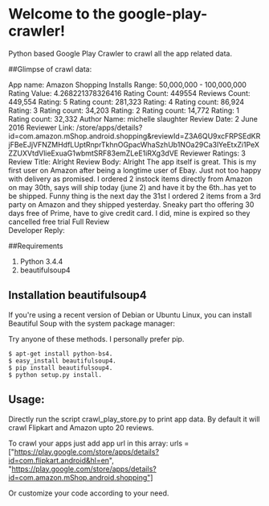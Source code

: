 
# Welcome to the google-play-crawler!
Python based Google Play Crawler to crawl all the app related data. 

##Glimpse of crawl data: 

App name:  Amazon Shopping
Installs Range:   50,000,000 - 100,000,000 
Rating Value:  4.268221378326416
Rating Count:  449554
Reviews Count:  449,554
Rating:   5 
Rating count:  281,323
Rating:   4 
Rating count:  86,924
Rating:   3 
Rating count:  34,203
Rating:   2 
Rating count:  14,772
Rating:   1 
Rating count:  32,332
Author Name:  michelle slaughter
Review Date:  2 June 2016
Reviewer Link:  /store/apps/details?id=com.amazon.mShop.android.shopping&reviewId=Z3A6QU9xcFRPSEdKRjFBeEJjVFNZMHdfLUptRnprTkhnOGpacWhaSzhUb1NOa29Ca3lYeEtxZi1PeXZZUXVtdVlieExuaG1wbmtSRF83emZLeE1iRXg3dVE
Reviewer Ratings:  3
Review Title:  Alright
Review Body:   Alright The app itself is great. This is my first user on Amazon after being a longtime user of Ebay. Just not too happy with delivery as promised. I ordered 2 instock items directly from Amazon on may 30th, says will ship today (june 2) and have it by the 6th..has yet to be shipped. Funny thing is the next day the 31st I ordered 2 items from a 3rd party on Amazon and they shipped yesterday. Sneaky part tho offering 30 days free of Prime, have to give credit card. I did, mine is expired so they cancelled free trial  Full Review  
Developer Reply:  

##Requirements

1. Python 3.4.4
1. beautifulsoup4

## Installation beautifulsoup4

If you're using a recent version of Debian or Ubuntu Linux, you can install Beautiful Soup with the system package manager:

Try anyone of these methods. I personally prefer pip. 

    $ apt-get install python-bs4.
    $ easy_install beautifulsoup4.
    $ pip install beautifulsoup4.
    $ python setup.py install.

## Usage:
Directly run the script crawl_play_store.py to print app data. By default it will crawl Flipkart and Amazon upto 20 reviews.

To crawl your apps just add app url in this array:
urls = ["https://play.google.com/store/apps/details?id=com.flipkart.android&hl=en", 
		"https://play.google.com/store/apps/details?id=com.amazon.mShop.android.shopping"]

Or customize your code according to your need. 




